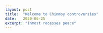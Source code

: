 ```yaml
---
layout: post
title:  "Welcome to Chinmoy controversies"
date:   2020-06-25
excerpt: "inmost recesses peace"
---
```

